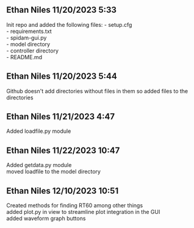 ## Ethan Niles 11/20/2023 5:33
Init repo and added the following files:
    - setup.cfg \
    - requirements.txt \
    - spidam-gui.py \
    - model directory \
    - controller directory \
    - README.md

## Ethan Niles 11/20/2023 5:44
Github doesn't add directories without files in them so added files to the directories

## Ethan Niles 11/21/2023 4:47
Added loadfile.py module

## Ethan Niles 11/22/2023 10:47
Added getdata.py module \
moved loadfile to the model directory

## Ethan Niles 12/10/2023 10:51
Created methods for finding RT60 among other things \
added plot.py in view to streamline plot integration in the GUI \
added waveform graph buttons
